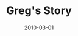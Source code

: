 ---
layout: media
category: media
title: "Greg's Story"
date: 2010-03-01
description: "Greg shares his story of freedom."
yt-embed-url: "//www.youtube.com/embed/faneWQ20obw"
video: "http://s3.amazonaws.com/crossroads-media/other-media/video/GregInterview.mp4"
video-poster: "http://s3.amazonaws.com/crossroads-media/images/GregInterview-still.jpg"
---